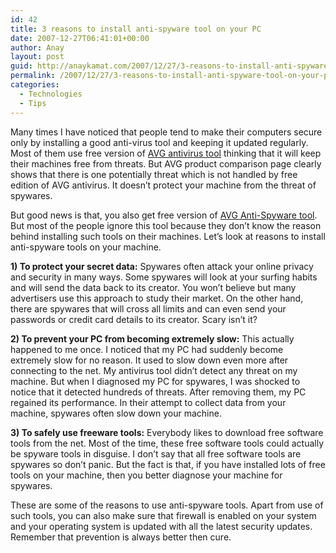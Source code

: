 ```yaml
---
id: 42
title: 3 reasons to install anti-spyware tool on your PC
date: 2007-12-27T06:41:01+00:00
author: Anay
layout: post
guid: http://anaykamat.com/2007/12/27/3-reasons-to-install-anti-spyware-tool-on-your-pc/
permalink: /2007/12/27/3-reasons-to-install-anti-spyware-tool-on-your-pc/
categories:
  - Technologies
  - Tips
---
```

Many times I have noticed that people tend to make their computers secure only by installing a good anti-virus tool and keeping it updated regularly. Most of them use free version of <a href="http://free.grisoft.com/doc/download-free-anti-virus/us/frt/0" target="_blank">AVG antivirus tool</a> thinking that it will keep their machines free from threats. But AVG product comparison page clearly shows that there is one potentially threat which is not handled by free edition of AVG antivirus. It doesn’t protect your machine from the threat of spywares.

But good news is that, you also get free version of <a href="http://free.grisoft.com/doc/20/us/frt/0" target="_blank">AVG Anti-Spyware tool</a>. But most of the people ignore this tool because they don’t know the reason behind installing such tools on their machines. Let’s look at reasons to install anti-spyware tools on your machine.

**1) To protect your secret data:** Spywares often attack your online privacy and security in many ways. Some spywares will look at your surfing habits and will send the data back to its creator. You won’t believe but many advertisers use this approach to study their market. On the other hand, there are spywares that will cross all limits and can even send your passwords or credit card details to its creator. Scary isn’t it?

**2) To prevent your PC from becoming extremely slow:** This actually happened to me once. I noticed that my PC had suddenly become extremely slow for no reason. It used to slow down even more after connecting to the net. My antivirus tool didn’t detect any threat on my machine. But when I diagnosed my PC for spywares, I was shocked to notice that it detected hundreds of threats. After removing them, my PC regained its performance. In their attempt to collect data from your machine, spywares often slow down your machine.

**3) To safely use freeware tools:** Everybody likes to download free software tools from the net. Most of the time, these free software tools could actually be spyware tools in disguise. I don’t say that all free software tools are spywares so don’t panic. But the fact is that, if you have installed lots of free tools on your machine, then you better diagnose your machine for spywares.

These are some of the reasons to use anti-spyware tools. Apart from use of such tools, you can also make sure that firewall is enabled on your system and your operating system is updated with all the latest security updates. Remember that prevention is always better then cure.